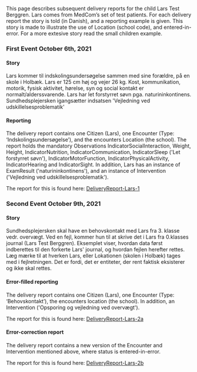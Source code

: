 This page describes subsequent delivery reports for the child Lars Test Berggren. Lars comes from MedCom’s set of test patients. For each delivery report the story is told (in Danish), and a reporting example is given. This story is made to illustrate the use of Location (school code), and entered-in-error. For a more extesive story read the small children example.

### First Event October 6th, 2021
#### Story
Lars kommer til indskolingsundersøgelse sammen med sine forældre, på en skole i Holbæk.
Lars er 125 cm høj og vejer 26 kg. Kost, kommunikation, motorik, fysisk aktivitet, hørelse, syn og social kontakt er normalt/alderssvarende. Lars har let forstyrret søvn pga. naturininkontinens. Sundhedsplejersken igangsætter indsatsen 'Vejledning ved udskillelsesproblematik'
#### Reporting
The delivery report contains one Citizen (Lars), one Encounter (Type: ‘Indskolingsundersøgelse’), and the encounters Location (the school). The report holds the mandatory Observations IndicatorSocialInteraction, Weight, Height, IndicatorNutrition, IndicatorCommunication, IndicatorSleep ('Let forstyrret søvn'), IndicatorMotorFunction, IndicatorPhysicalActivity, IndicatorHearing and IndicatorSight.
In addition, Lars has an instance of ExamResult ('naturininkontinens'), and an instance of Intervention ('Vejledning ved udskillelsesproblematik').

The report for this is found here: [DeliveryReport-Lars-1](Bundle-5f1d5816-a906-4314-a6f4-69b400682ec6.html)

### Second Event October 9th, 2021
#### Story
Sundhedsplejersken skal have en behovskontakt med Lars fra 3. klasse vedr. overvægt. Ved en fejl, kommer hun til at skrive det i Lars fra 0.klasses journal (Lars Test Berggren). Eksemplet viser, hvordan data først indberettes til den forkerte Lars' journal, og hvordan fejlen herefter rettes. Læg mærke til at hverken Lars, eller Lokationen (skolen i Holbæk) tages med i fejlretningen. Det er fordi, det er entiteter, der rent faktisk eksisterer og ikke skal rettes. 

#### Error-filled reporting
The delivery report contains one Citizen (Lars), one Encounter (Type: ‘Behovskontakt’), the encounters location (the school). In addition, an Intervention ('Opsporing og vejledning ved overvægt').

The report for this is found here: [DeliveryReport-Lars-2a](Bundle-4cda6c3c-856c-4fe3-ac90-9b6f968207c3.html)

#### Error-correction report
The delivery report contains a new version of the Encounter and Intervention mentioned above, where status is entered-in-error.

The report for this is found here: [DeliveryReport-Lars-2b](Bundle-9a966368-052f-42e5-87fa-e57d9b8cbf2c.html)
